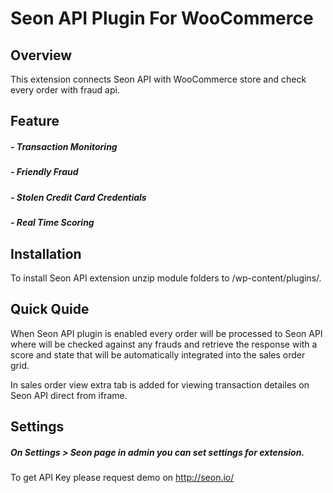 # Seon API Plugin For WooCommerce

## Overview
This extension connects Seon API with WooCommerce store and check every order with fraud api.

## Feature
##### - Transaction Monitoring
##### - Friendly Fraud
##### - Stolen Credit Card Credentials
##### - Real Time Scoring

## Installation
To install Seon API extension unzip module folders to /wp-content/plugins/.

## Quick Quide
When Seon API plugin is enabled every order will be processed to Seon API where will be checked against any frauds and retrieve the response with a score and state that will be automatically integrated into the sales order grid.

In sales order view extra tab is added for viewing transaction detailes on Seon API direct from iframe.

## Settings
##### On Settings > Seon page in admin you can set settings for extension.

To get API Key please request demo on http://seon.io/
